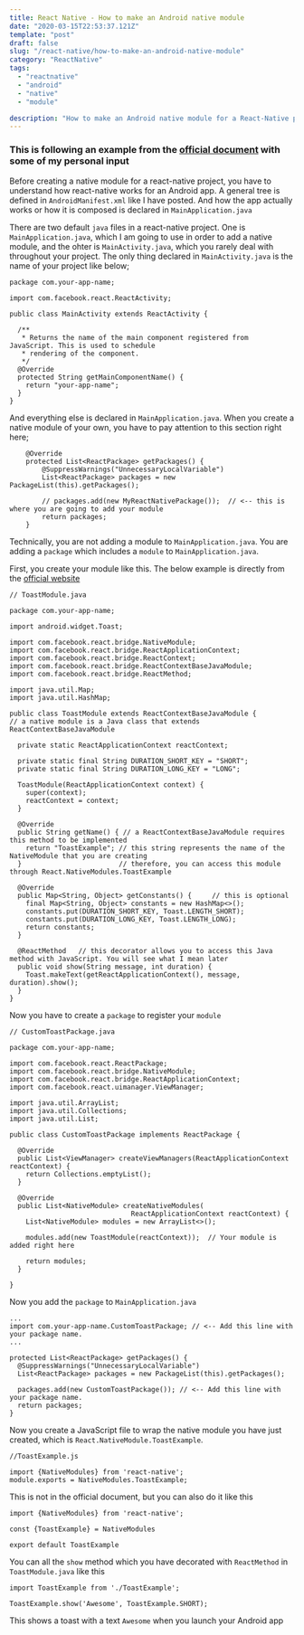 ```yaml
---
title: React Native - How to make an Android native module
date: "2020-03-15T22:53:37.121Z"
template: "post"
draft: false
slug: "/react-native/how-to-make-an-android-native-module"
category: "ReactNative"
tags:
  - "reactnative"
  - "android"
  - "native"
  - "module"

description: "How to make an Android native module for a React-Native project"
---
```


### This is following an example from the [official document](https://reactnative.dev/docs/native-modules-android) with some of my personal input

Before creating a native module for a react-native project, you have to understand how react-native works for an Android app. A general tree is defined in `AndroidManifest.xml` like I have posted. And how the app actually works or how it is composed is declared in `MainApplication.java`

There are two default `java` files in a react-native project. One is `MainApplication.java`, which I am going to use in order to add a native module, and the ohter is `MainActivity.java`, which you rarely deal with throughout your project. The only thing declared in `MainActivity.java` is the name of your project like below;

```
package com.your-app-name;

import com.facebook.react.ReactActivity;

public class MainActivity extends ReactActivity {

  /**
   * Returns the name of the main component registered from JavaScript. This is used to schedule
   * rendering of the component.
   */
  @Override
  protected String getMainComponentName() {
    return "your-app-name";
  }
}
```

And everything else is declared in `MainApplication.java`. When you create a native module of your own, you have to pay attention to this section right here;

```
    @Override
    protected List<ReactPackage> getPackages() {
        @SuppressWarnings("UnnecessaryLocalVariable")
        List<ReactPackage> packages = new PackageList(this).getPackages();

        // packages.add(new MyReactNativePackage());  // <-- this is where you are going to add your module
        return packages;
    }

```

Technically, you are not adding a module to `MainApplication.java`. You are adding a `package` which includes a `module` to `MainApplication.java`.

First, you create your module like this. The below example is directly from the [official website](https://reactnative.dev/docs/native-modules-android)

```
// ToastModule.java

package com.your-app-name;

import android.widget.Toast;

import com.facebook.react.bridge.NativeModule;
import com.facebook.react.bridge.ReactApplicationContext;
import com.facebook.react.bridge.ReactContext;
import com.facebook.react.bridge.ReactContextBaseJavaModule;
import com.facebook.react.bridge.ReactMethod;

import java.util.Map;
import java.util.HashMap;

public class ToastModule extends ReactContextBaseJavaModule {
// a native module is a Java class that extends ReactContextBaseJavaModule

  private static ReactApplicationContext reactContext;

  private static final String DURATION_SHORT_KEY = "SHORT";
  private static final String DURATION_LONG_KEY = "LONG";

  ToastModule(ReactApplicationContext context) {
    super(context);
    reactContext = context;
  }

  @Override
  public String getName() { // a ReactContextBaseJavaModule requires this method to be implemented
    return "ToastExample"; // this string represents the name of the NativeModule that you are creating
  }                        // therefore, you can access this module through React.NativeModules.ToastExample

  @Override
  public Map<String, Object> getConstants() {     // this is optional
    final Map<String, Object> constants = new HashMap<>();
    constants.put(DURATION_SHORT_KEY, Toast.LENGTH_SHORT);
    constants.put(DURATION_LONG_KEY, Toast.LENGTH_LONG);
    return constants;
  }

  @ReactMethod   // this decorator allows you to access this Java method with JavaScript. You will see what I mean later
  public void show(String message, int duration) {
    Toast.makeText(getReactApplicationContext(), message, duration).show();
  }
}
```

Now you have to create a `package` to register your `module`

```
// CustomToastPackage.java

package com.your-app-name;

import com.facebook.react.ReactPackage;
import com.facebook.react.bridge.NativeModule;
import com.facebook.react.bridge.ReactApplicationContext;
import com.facebook.react.uimanager.ViewManager;

import java.util.ArrayList;
import java.util.Collections;
import java.util.List;

public class CustomToastPackage implements ReactPackage {

  @Override
  public List<ViewManager> createViewManagers(ReactApplicationContext reactContext) {
    return Collections.emptyList();
  }

  @Override
  public List<NativeModule> createNativeModules(
                              ReactApplicationContext reactContext) {
    List<NativeModule> modules = new ArrayList<>();

    modules.add(new ToastModule(reactContext));  // Your module is added right here

    return modules;
  }

}
```

Now you add the `package` to `MainApplication.java`

```
...
import com.your-app-name.CustomToastPackage; // <-- Add this line with your package name.
...

protected List<ReactPackage> getPackages() {
  @SuppressWarnings("UnnecessaryLocalVariable")
  List<ReactPackage> packages = new PackageList(this).getPackages();

  packages.add(new CustomToastPackage()); // <-- Add this line with your package name.
  return packages;
}
```

Now you create a JavaScript file to wrap the native module you have just created, which is `React.NativeModule.ToastExample`.

```
//ToastExample.js

import {NativeModules} from 'react-native';
module.exports = NativeModules.ToastExample;

```

This is not in the official document, but you can also do it like this

```
import {NativeModules} from 'react-native';

const {ToastExample} = NativeModules

export default ToastExample
```

You can all the `show` method which you have decorated with `ReactMethod` in `ToastModule.java` like this

```
import ToastExample from './ToastExample';

ToastExample.show('Awesome', ToastExample.SHORT);
```

This shows a toast with a text `Awesome` when you launch your Android app
